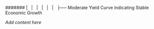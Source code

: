 ####### |   |   |   |   |   |   ├── Moderate Yield Curve indicating Stable Economic Growth

*Add content here*